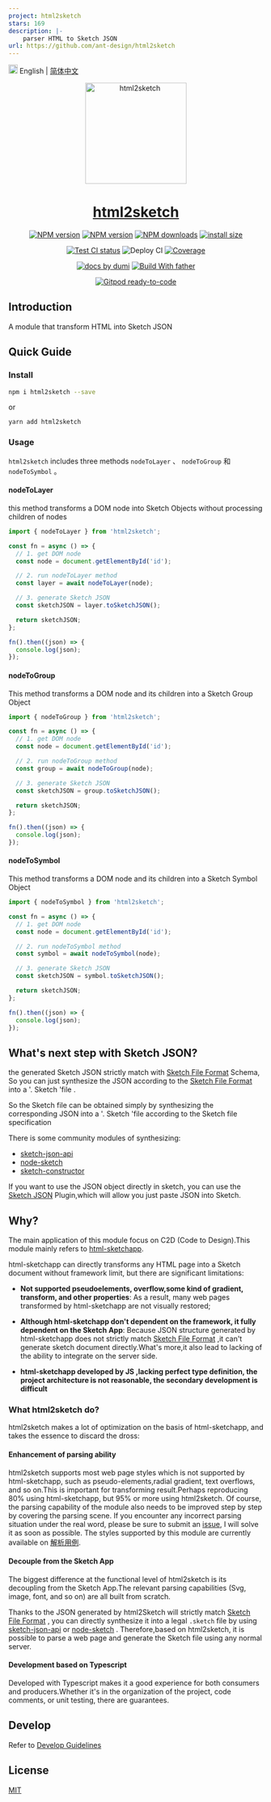 ```yaml
---
project: html2sketch
stars: 169
description: |-
    parser HTML to Sketch JSON
url: https://github.com/ant-design/html2sketch
---
```


<img src="https://gw.alipayobjects.com/zos/antfincdn/R8sN%24GNdh6/language.svg" width="18"> English | [简体中文](./README.zh-CN.md)

<p align="center">
  <a href="https://github.com/ant-design/html2sketch">
   <img src="https://gw.alipayobjects.com/zos/antfincdn/9qm%24x99yzk/Logo.png" height="200" width="200" alt="html2sketch"/>
  </a>
</p>

<h1 align="center"><a href="https://ant-design.github.io/html2sketch/">html2sketch</a></h1>

<div align="center">

[![NPM version][npm-image]][npm-url] [![NPM version][npm-next-image]][npm-url] [![NPM downloads][download-image]][download-url] [![install size][npm-size]][npm-size-url]

[![Test CI status][test-ci]][test-ci-url] ![Deploy CI][deploy-ci] [![Coverage][coverage]][codecov-url]

[![ docs by dumi][dumi-url]](https://d.umijs.org/) [![Build With father][father-url]](https://github.com/umijs/father/)

[![Gitpod ready-to-code][gitpod-badge]][gitpod-url]

<!-- gitpod url -->

[gitpod-badge]: https://img.shields.io/badge/Gitpod-ready--to--code-blue?logo=gitpod
[gitpod-url]: https://gitpod.io/#https://github.com/ant-design/html2sketch

<!-- umi url -->

[dumi-url]: https://img.shields.io/badge/docs%20by-dumi-blue
[father-url]: https://img.shields.io/badge/build%20with-father-028fe4.svg

<!-- npm url -->

[npm-image]: http://img.shields.io/npm/v/html2sketch.svg?style=flat-square&color=deepgreen&label=latest
[npm-next-image]: https://img.shields.io/npm/v/html2sketch/next?label=next&style=flat-square
[npm-url]: http://npmjs.org/package/html2sketch
[npm-size]: https://img.shields.io/bundlephobia/minzip/html2sketch?color=deepgreen&label=gizpped%20size&style=flat-square
[npm-size-url]: https://packagephobia.com/result?p=html2sketch

<!-- coverage -->

[coverage]: https://codecov.io/gh/ant-design/html2sketch/branch/master/graph/badge.svg
[codecov-url]: https://codecov.io/gh/ant-design/html2sketch/branch/master

<!-- Github CI -->

[test-ci]: https://github.com/ant-design/html2sketch/workflows/Test%20CI/badge.svg
[deploy-ci]: https://github.com/ant-design/html2sketch/workflows/Deploy%20CI/badge.svg
[test-ci-url]: https://github.com/ant-design/html2sketch/actions?query=workflow%3ATest%20CI
[deploy-ci-ci]: https://github.com/ant-design/html2sketch/actions?query=workflow%3ADeploy%20CI
[download-image]: https://img.shields.io/npm/dm/html2sketch.svg?style=flat-square
[download-url]: https://npmjs.org/package/html2sketch

</div>

## Introduction

A module that transform HTML into Sketch JSON

## Quick Guide

### Install

```bash
npm i html2sketch --save
```

or

```
yarn add html2sketch
```

### Usage

`html2sketch` includes three methods `nodeToLayer` 、 `nodeToGroup` 和 `nodeToSymbol` 。

#### nodeToLayer

this method transforms a DOM node into Sketch Objects without processing children of nodes

```js
import { nodeToLayer } from 'html2sketch';

const fn = async () => {
  // 1. get DOM node
  const node = document.getElementById('id');

  // 2. run nodeToLayer method
  const layer = await nodeToLayer(node);

  // 3. generate Sketch JSON
  const sketchJSON = layer.toSketchJSON();

  return sketchJSON;
};

fn().then((json) => {
  console.log(json);
});
```

#### nodeToGroup

This method transforms a DOM node and its children into a Sketch Group Object

```js
import { nodeToGroup } from 'html2sketch';

const fn = async () => {
  // 1. get DOM node
  const node = document.getElementById('id');

  // 2. run nodeToGroup method
  const group = await nodeToGroup(node);

  // 3. generate Sketch JSON
  const sketchJSON = group.toSketchJSON();

  return sketchJSON;
};

fn().then((json) => {
  console.log(json);
});
```

#### nodeToSymbol

This method transforms a DOM node and its children into a Sketch Symbol Object

```js
import { nodeToSymbol } from 'html2sketch';

const fn = async () => {
  // 1. get DOM node
  const node = document.getElementById('id');

  // 2. run nodeToSymbol method
  const symbol = await nodeToSymbol(node);

  // 3. generate Sketch JSON
  const sketchJSON = symbol.toSketchJSON();

  return sketchJSON;
};

fn().then((json) => {
  console.log(json);
});
```

## What's next step with Sketch JSON?

the generated Sketch JSON strictly match with [Sketch File Format](https://developer.sketch.com/file-format/) Schema, So you can just synthesize the JSON according to the [Sketch File Format](https://developer.sketch.com/file-format/) into a '. Sketch 'file .

So the Sketch file can be obtained simply by synthesizing the corresponding JSON into a '. Sketch 'file according to the Sketch file specification

There is some community modules of synthesizing:

- [sketch-json-api](https://github.com/ant-design/sketch-json-api)
- [node-sketch](https://github.com/oscarotero/node-sketch)
- [sketch-constructor](https://github.com/amzn/sketch-constructor)

If you want to use the JSON object directly in sketch, you can use the [Sketch JSON](https://github.com/arvinxx/sketch-json) Plugin,which will allow you just paste JSON into Sketch.

## Why?

The main application of this module focus on C2D (Code to Design).This module mainly refers to [html-sketchapp](https://github.com/html-sketchapp/html-sketchapp).

html-sketchapp can directly transforms any HTML page into a Sketch document without framework limit, but there are significant limitations:

- **Not supported pseudoelements, overflow,some kind of gradient, transform, and other properties**: As a result, many web pages transformed by html-sketchapp are not visually restored;

- **Although html-sketchapp don't dependent on the framework, it fully dependent on the Sketch App**: Because JSON structure generated by html-sketchapp does not strictly match [Sketch File Format](https://developer.sketch.com/file-format/) ,it can't generate sketch document directly.What's more,it also lead to lacking of the ability to integrate on the server side.

- **html-sketchapp developed by JS ,lacking perfect type definition, the project architecture is not reasonable, the secondary development is difficult**

### What html2sketch do?

html2sketch makes a lot of optimization on the basis of html-sketchapp, and takes the essence to discard the dross:

#### Enhancement of parsing ability

html2sketch supports most web page styles which is not supported by html-sketchapp, such as pseudo-elements,radial gradient, text overflows, and so on.This is important for transforming result.Perhaps reproducing 80% using html-sketchapp, but 95% or more using html2sketch. Of course, the parsing capability of the module also needs to be improved step by step by covering the parsing scene. If you encounter any incorrect parsing situation under the real word, please be sure to submit an [issue](https://github.com/ant-design/html2sketch/issues), I will solve it as soon as possible. The styles supported by this module are currently available on [解析用例](https://ant-design.github.io/html2sketch/e2e).

#### Decouple from the Sketch App

The biggest difference at the functional level of html2sketch is its decoupling from the Sketch App.The relevant parsing capabilities (Svg, image, font, and so on) are all built from scratch.

Thanks to the JSON generated by html2Sketch will strictly match [Sketch File Format](https://developer.sketch.com/file-format/) , you can directly synthesize it into a legal `.sketch` file by using [sketch-json-api](https://github.com/ant-design/sketch-json-api) or [node-sketch](https://github.com/oscarotero/node-sketch) . Therefore,based on html2sketch, it is possible to parse a web page and generate the Sketch file using any normal server.

#### Development based on Typescript

Developed with Typescript makes it a good experience for both consumers and producers.Whether it's in the organization of the project, code comments, or unit testing, there are guarantees.

## Develop

Refer to [Develop Guidelines](https://github.com/ant-design/html2sketch/guide)

## License

[MIT](./LICENSE)

